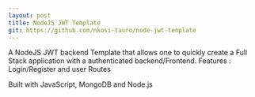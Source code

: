 ```yaml
---
layout: post
title: NodeJS JWT Template
git: https://github.com/nkosi-tauro/node-jwt-template
---
```


A NodeJS JWT backend Template that allows one to quickly create a Full Stack application with a authenticated backend/Frontend.
Features : Login/Register and user Routes

Built with JavaScript, MongoDB and Node.js 
